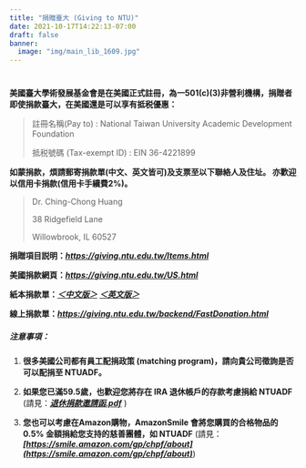 ```yaml
---
title: "捐贈臺大 (Giving to NTU)"
date: 2021-10-17T14:22:13-07:00
draft: false
banner:
  image: "img/main_lib_1609.jpg"
---
```

#
**美國臺大學術發展基金會是在美國正式註冊，為一501(c)(3)非營利機構，捐贈者即使捐款臺大，在美國還是可以享有抵税優惠：**

> 註冊名稱(Pay to) : National Taiwan University Academic Development Foundation
>
> 抵税號碼 (Tax-exempt ID) : EIN 36-4221899

**如蒙捐款，煩請郵寄捐款單(中文、英文皆可)及支票至以下聯絡人及住址。 亦歡迎以信用卡捐款(信用卡手續費2%)。**

> Dr. Ching-Chong Huang
>
> 38 Ridgefield Lane
>
> Willowbrook, IL 60527

**捐贈項目説明：*****<https://giving.ntu.edu.tw/Items.html>***

**美國捐款網頁：*****<https://giving.ntu.edu.tw/US.html>***

**紙本捐款單：*****[＜中文版＞](https://ntuadf.github.io/files/美國中文版捐款單.docx)*** ***[＜英文版＞](https://ntuadf.github.io/files/美國捐款單(英文版).docx)***

**線上捐款單：*****<https://giving.ntu.edu.tw/backend/FastDonation.html>***

##### **注意事項：**

1. **很多美國公司都有員工配捐政策 (matching program)，請向貴公司徵詢是否可以配捐至 NTUADF。**


2. **如果您已滿59.5歲，也歡迎您將存在 IRA 退休帳戶的存款考慮捐給 NTUADF** (請見：***[退休捐款邀請函.pdf](https://ntuadf.github.io/files/NTU_US_Retirement_Donation_letter_2021.pdf)*** )


3. **您也可以考慮在Amazon購物，AmazonSmile 會將您購買的合格物品的0.5% 金額捐給您支持的慈善團體，如 NTUADF** (請見：***[https://smile.amazon.com/gp/chpf/about](https://smile.amazon.com/gp/chpf/about)***)
